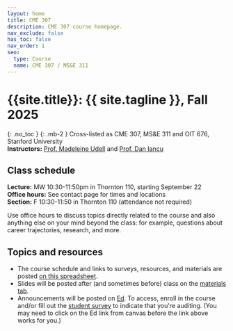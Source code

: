 ```yaml
---
layout: home
title: CME 307
description: CME 307 course homepage.
nav_exclude: false
has_toc: false
nav_order: 1
seo:
  type: Course
  name: CME 307 / MS&E 311
---
```


# {{site.title}}: {{ site.tagline }}, Fall 2025
{: .no_toc }
{: .mb-2 }
Cross-listed as CME 307, MS&E 311 and OIT 676, Stanford University <br>
**Instructors:** [Prof. Madeleine Udell](http://web.stanford.edu/~udell) and [Prof. Dan Iancu](https://web.stanford.edu/~daniancu/)

<!-- 1. TOC
{:toc} -->

## Class schedule

**Lecture:** MW 10:30-11:50pm in Thornton 110, starting September 22 <br>
**Office hours:** See contact page for times and locations <br>
**Section:** F 10:30-11:50 in Thornton 110 (attendance not required) <br>

Use office hours to discuss topics directly related to the course
and also anything else on your mind beyond the class: for example, 
questions about career trajectories, research, and more.

## Topics and resources

* The course schedule and links to surveys, resources, and materials are posted [on this spreadsheet](https://docs.google.com/spreadsheets/d/15KZyWinDcj--XBpuG229Ani2FfWezeYhPUMIoE0aeq0/edit?usp=sharing).
* Slides will be posted after (and sometimes before) class on the [materials tab](materials.md).
* Announcements will be posted on [Ed](https://edstem.org/us/courses/63926/discussion/). To access, enroll in the course
and/or fill out the [student survey](https://docs.google.com/spreadsheets/d/15KZyWinDcj--XBpuG229Ani2FfWezeYhPUMIoE0aeq0/edit?usp=sharing) to indicate that you're auditing. (You may need to click on the Ed link from canvas before the link above works for you.)

<!-- The [following spreadsheet](https://docs.google.com/spreadsheets/d/1ncPzDvHLd1Qu_6oAs-Opf6u489hyJ5a_3s7B--zznnA/edit#gid=1738667907)
serves as our schedule and provides links to useful resources. -->
<!-- It will also be used to coordinate project presentations. -->

<!-- ## Acknowledgements
{: .no_toc }

The MS&E 311 materials build on course content developed by 
[Yinyu Ye](https://web.stanford.edu/~yyye/)  -->

